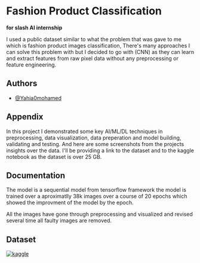 # Fashion Product Classification 
**for slash AI internship**

I used a public dataset similar to what the problem that was gave to me which is fashion product images classification, There's many approaches I can solve this problem with but I decided to go with (CNN) as they can learn and extract features from raw pixel data without any preprocessing or feature engineering.

## Authors

- [@Yahia0mohamed](https://github.com/Yahia0mohamed)

## Appendix

In this project I demonstrated some key AI/ML/DL techniques in preprocessing, data visualization, data preperation and model building, validating and testing.
And here are some screenshots from the projects insights over the data. I'll be providing a link to the dataset and to the kaggle notebook as the dataset is over 25 GB.

## Documentation

The model is a sequential model from tensorflow framework the model is trained over a aproximatlly 38k images over a course of 20 epochs which showed the improvment of the model by the epoch.

All the images have gone through preprocessing and visualized and revised several time all faulty images are removed.

## Dataset

[![kaggle](https://img.shields.io/badge/dataset-0A66C2?style=for-the-badge&logo=kaggle&logoColor=white)](https://www.kaggle.com/datasets/paramaggarwal/fashion-product-images-dataset)
